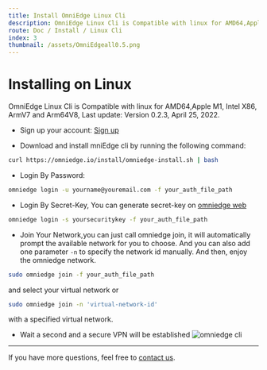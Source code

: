 ```yaml
---
title: Install OmniEdge Linux Cli
description: OmniEdge Linux Cli is Compatible with linux for AMD64,Apple M1, Intel X86, ArmV7 and Arm64V8, connect to private network.
route: Doc / Install / Linux Cli
index: 3
thumbnail: /assets/OmniEdgeall0.5.png
---
```


# Installing on Linux

OmniEdge Linux Cli is Compatible with linux for AMD64,Apple M1, Intel X86, ArmV7 and Arm64V8, Last update: Version 0.2.3, April 25, 2022.

+ Sign up your account: [Sign up](https://omniedge.io/register)

+ Download and install mniEdge cli by running the following command:

``` bash
curl https://omniedge.io/install/omniedge-install.sh | bash
```

+ Login By Password:

``` bash
omniedge login -u yourname@youremail.com -f your_auth_file_path
```
+ Login By Secret-Key, You can generate secret-key on [omniedge web](https://omniedge.io/dashboard)

```bash
omniedge login -s yoursecuritykey -f your_auth_file_path
```

+ Join Your Network,you can just call omniedge join, it will automatically prompt the available network for you to choose. And you can also add one parameter `-n` to specify the network id manually. And then, enjoy the omniedge network.

```bash
sudo omniedge join -f your_auth_file_path
```
and select your virtual network or

``` bash
sudo omniedge join -n 'virtual-network-id'
```

with a specified virtual network.

+ Wait a second and a secure VPN will be established
![omniedge cli ](/assets/download/OmniEdge-CLI-0.2.0.gif)


-----

If you have more questions, feel free to [contact us](mailto:support@omniedge.io).